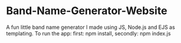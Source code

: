 # Band-Name-Generator-Website
A fun little band name generator I made using JS, Node.js and EJS as templating. 
To run the app: first: npm install, secondly: npm index.js
